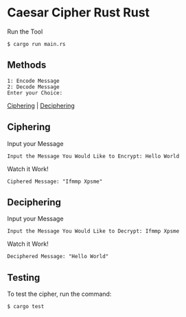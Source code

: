 # Caesar Cipher Rust Rust

Run the Tool
```
$ cargo run main.rs
```

## Methods
```
1: Encode Message
2: Decode Message
Enter your Choice:
```
[Ciphering](#ciphering) | [Deciphering](#deciphering)

## Ciphering
Input your Message
```
Input the Message You Would Like to Encrypt: Hello World
```

Watch it Work!
```
Ciphered Message: "Ifmmp Xpsme"
```

## Deciphering
Input your Message
```
Input the Message You Would Like to Decrypt: Ifmmp Xpsme
```
Watch it Work!
```
Deciphered Message: "Hello World"
```

## Testing
To test the cipher, run the command:
```
$ cargo test
```
